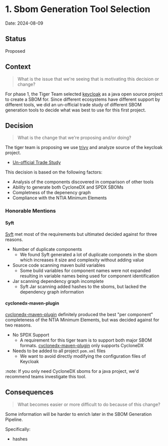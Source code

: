 <!--
This is a template for [Documenting Architecture Decisions - Michael Nygard](https://cognitect.com/blog/2011/11/15/documenting-architecture-decisions).

You can use [adr-tools](https://github.com/npryce/adr-tools) for managing the ADR files.

In each ADR file, write the following sections.
-->
# 1. Sbom Generation Tool Selection

Date: 2024-08-09

## Status
<!--
A decision may be "proposed" if the project stakeholders haven't agreed with it yet, or "accepted" once it is agreed.
If a later ADR changes or reverses a decision, it may be marked as "deprecated" or "superseded" with a reference to
its replacement.
-->
Proposed

## Context
<!--
This section describes the forces at play, including technological, political, social, and project local. These forces
are probably in tension, and should be called out as such. The language in this section is value-neutral. It is simply
describing facts.
-->
> What is the issue that we're seeing that is motivating this decision or change?

For phase 1, the Tiger Team selected [keycloak](https://github.com/keycloak/keycloak) as a java open source project to create a SBOM for. Since different ecosystems have different support by different tools, we did an un-official
trade study of different SBOM generation tools to decide what was best to use for this first project.

## Decision
<!--
This section describes our response to these forces. It is stated in full sentences, with active voice. "We will …"
-->
> What is the change that we're proposing and/or doing?

The tiger team is proposing we use [trivy](https://github.com/aquasecurity/trivy) and analyze source of the keycloak project.

- [Un-official Trade Study](https://github.com/CISA-SBOM-Community/SBOM-Generation/issues/7)

This decision is based on the following factors:

- Analysis of the components discovered in comparison of other tools
- Ability to generate both CycloneDX and SPDX SBOMs
- Completness of the depenency graph
- Compliance with the NTIA Minimum Elements

### Honorable Mentions

#### Syft

[Syft](https://github.com/anchore/syft) met most of the requirements but ultimated decided against for three reasons.

- Number of duplicate components
  - We found Syft generated a lot of duplicate componets in the sbom which increases it size and complexity without adding value
- Source code scanning maven build variables
  - Some build variables for component names were not expanded resulting in variable names being used for component identification
- Jar scanning dependency graph incomplete
  - Syft Jar scanning added hashes to the sboms, but lacked the dependency graph information

#### cyclonedx-maven-plugin

[cyclonedx-maven-plugin](https://github.com/CycloneDX/cyclonedx-maven-plugin) definitely produced the best "per component" completeness of the NTIA Minimum Elements, but was decided against for two reasons.

- No SPDX Support
  - A requirement for this tiger team is to support both major SBOM formats. [cyclonedx-maven-plugin](https://github.com/CycloneDX/cyclonedx-maven-plugin) only supports CycloneDX
- Needs to be added to all project `pom.xml` files
  - We want to avoid directly modifying the configuration files of Keycloak

:note: If you only need CycloneDX sboms for a java project, we'd recommend teams investigate this tool.

## Consequences
<!--
This section describes the resulting context, after applying the decision. All consequences should be listed here, not
just the "positive" ones. A particular decision may have positive, negative, and neutral consequences, but all of them
affect the team and project in the future.
-->
> What becomes easier or more difficult to do because of this change?

Some information will be harder to enrich later in the SBOM Generation Pipeline.

Specifically:

- hashes

